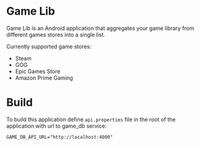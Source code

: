 # Game Lib

Game Lib is an Android application that aggregates your game library from different games stores into a single list.

Currently supported game stores:
- Steam
- GOG
- Epic Games Store
- Amazon Prime Gaming

# Build

To build this application define `api.properties` file in the root of the application with url to game_db service:

```properties
GAME_DB_API_URL="http://localhost:4000"
```